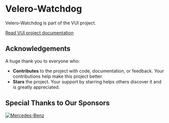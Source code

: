 # Velero-Watchdog

Velero-Watchdog is part of the VUI project.

[Read VUI project documentation](https://vui.seriohub.com/)

## Acknowledgements

A huge thank you to everyone who:

- **Contributes** to the project with code, documentation, or feedback. Your contributions help make this project better.
- **Stars** the project. Your support by starring helps others discover it and is greatly appreciated.

## Special Thanks to Our Sponsors

[![Mercedes-Benz](https://avatars.githubusercontent.com/mercedes-benz?s=50)](https://github.com/mercedes-benz)
